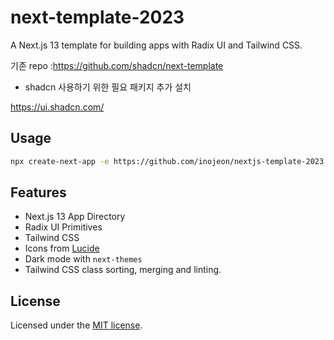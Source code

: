 # next-template-2023

A Next.js 13 template for building apps with Radix UI and Tailwind CSS.

기존 repo :https://github.com/shadcn/next-template

- shadcn 사용하기 위한 필요 패키지 추가 설치

https://ui.shadcn.com/

## Usage

```bash
npx create-next-app -e https://github.com/inojeon/nextjs-template-2023
```

## Features

- Next.js 13 App Directory
- Radix UI Primitives
- Tailwind CSS
- Icons from [Lucide](https://lucide.dev)
- Dark mode with `next-themes`
- Tailwind CSS class sorting, merging and linting.

## License

Licensed under the [MIT license](https://github.com/shadcn/ui/blob/main/LICENSE.md).
